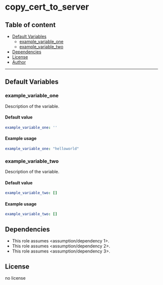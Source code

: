 # copy_cert_to_server

## Table of content

* [Default Variables](#default-variables)
  * [example_variable_one](#example_variable_one)
  * [example_variable_two](#example_variable_two)
* [Dependencies](#dependencies)
* [License](#license)
* [Author](#author)

---

## Default Variables

### example_variable_one

Description of the variable.

#### Default value

```YAML
example_variable_one: ''
```

#### Example usage

```YAML
example_variable_one: "helloworld"
```

### example_variable_two

Description of the variable.

#### Default value

```YAML
example_variable_two: []
```

#### Example usage

```YAML
example_variable_two: []
```

## Dependencies

* This role assumes <assumption/dependency 1>.
* This role assumes <assumption/dependency 2>.
* This role assumes <assumption/dependency 3>.

## License

no license
